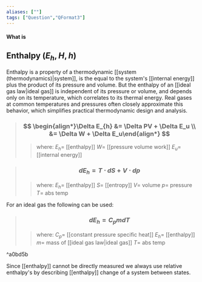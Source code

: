 ```yaml
---
aliases: [""]
tags: ["Question","QFormat3"]
---
```


#### What is
## Enthalpy ($E_{h},H,h$)
Enthalpy is a property of a thermodynamic [[system (thermodynamics)|system]], is the equal to the system's [[internal energy]] plus the product of its pressure and volume.
But the enthalpy of an [[ideal gas law|ideal gas]] is independent of its pressure or volume, and depends only on its temperature, which correlates to its thermal energy. Real gases at common temperatures and pressures often closely approximate this behavior, which simplifies practical thermodynamic design and analysis. 

> ### $$ \begin{align*}\Delta E_{h} &= \Delta PV + \Delta  E_u \\ &= \Delta W + \Delta E_u\end{align*} $$ 
>> where:
>> $E_{h}=$ [[enthalpy]]
>> $W=$ [[pressure volume work]]
>> $E_u=$ [[internal energy]]

> ### $$ d E_{h} = T \cdot dS + V \cdot dp $$ 
>> where:
>> $E_h=$ [[enthalpy]] 
>> $S=$ [[entropy]]
>> $V=$ volume
>> $p=$ pressure
>> $T=$ abs temp


For an ideal gas the following can be used:

> ### $$ d E_{h} = C_{p} m dT $$ 
>> where:
>> $C_{p}=$ [[constant pressure specific heat]]
>> $E_{h}=$ [[enthalpy]] 
>> $m=$ mass of [[ideal gas law|ideal gas]]
>> $T=$ abs temp

^a0bd5b



Since [[enthalpy]] cannot be directly measured we always use relative enthalpy's by describing [[enthalpy]] change of a system between states.